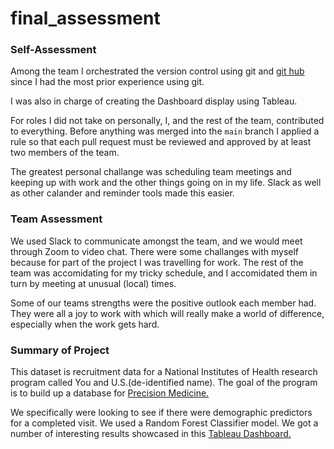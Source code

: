 # final_assessment

### Self-Assessment
Among the team I orchestrated the version control using git and [git hub](www.github.com) since I had the most prior experience using git.

I was also in charge of creating the Dashboard display using Tableau.

For roles I did not take on personally, I, and the rest of the team, contributed to everything. Before anything was merged into the `main` branch I applied a rule so that each pull request must be reviewed and approved by at least two members of the team.

The greatest personal challange was scheduling team meetings and keeping up with work and the other things going on in my life. Slack as well as other calander and reminder tools made this easier.

### Team Assessment
We used Slack to communicate amongst the team, and we would meet through Zoom to video chat. There were some challanges with myself because for part of the project I was travelling for work. The rest of the team was accomidating for my tricky schedule, and I accomidated them in turn by meeting at unusual (local) times.

Some of our teams strengths were the positive outlook each member had. They were all a joy to work with which will really make a world of difference, especially when the work gets hard.

### Summary of Project
This dataset is recruitment data for a National Institutes of Health research program called You and U.S.(de-identified name). The goal of the program is to build up a database for [Precision Medicine.](https://www.fda.gov/medical-devices/in-vitro-diagnostics/precision-medicine)

We specifically were looking to see if there were demographic predictors for a completed visit. We used a Random Forest Classifier model. We got a number of interesting results showcased in this [Tableau Dashboard.](https://public.tableau.com/app/profile/hunter.matthews1794/viz/data_final_16679632324350/Story1?publish=yes)


